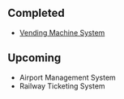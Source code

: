 ## Completed
- [Vending Machine System](https://github.com/SystemDesigns/vending-machine)

## Upcoming
- Airport Management System
- Railway Ticketing System

